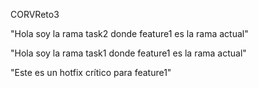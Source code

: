 CORVReto3


"Hola soy la rama task2 donde feature1 es la rama actual"

"Hola soy la rama task1 donde feature1 es la rama actual"

"Este es un hotfix crítico para feature1"